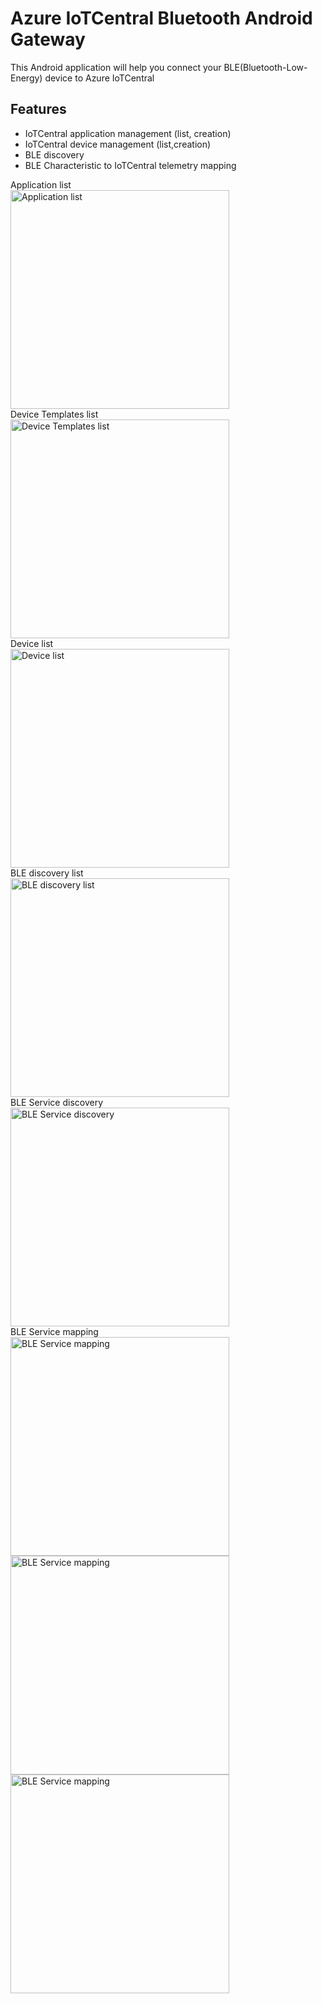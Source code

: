 # Azure IoTCentral Bluetooth Android Gateway
This Android application will help you connect your BLE(Bluetooth-Low-Energy) device to Azure IoTCentral

## Features
* IoTCentral application management (list, creation)
* IoTCentral device management (list,creation)
* BLE discovery
* BLE Characteristic to IoTCentral telemetry mapping


Application list</br>
<img title="Application list" src="https://github.com/lucadruda/iotc-android-sample/raw/master/images/Screenshot_20190411-135544.png" height="350"/></br>
Device Templates list</br>
<img title="Device Templates list" src="https://github.com/lucadruda/iotc-android-sample/raw/master/images/Screenshot_20190411-135600.png" height="350"/></br>
Device list</br>
<img title="Device list" src="https://github.com/lucadruda/iotc-android-sample/raw/master/images/Screenshot_20190411-135608.png" height="350"/></br>
BLE discovery list</br>
<img title="BLE discovery list" src="https://github.com/lucadruda/iotc-android-sample/raw/master/images/Screenshot_20190411-135631.png" height="350"/></br>
BLE Service discovery</br>
<img title="BLE Service discovery" src="https://github.com/lucadruda/iotc-android-sample/raw/master/images/Screenshot_20190411-135642.png" height="350"/></br>
BLE Service mapping</br>
<img title="BLE Service mapping" src="https://github.com/lucadruda/iotc-android-sample/raw/master/images/Screenshot_20190411-135651.png" height="350"/></br>
<img title="BLE Service mapping" src="https://github.com/lucadruda/iotc-android-sample/raw/master/images/Screenshot_20190411-135657.png" height="350"/></br>
<img title="BLE Service mapping" src="https://github.com/lucadruda/iotc-android-sample/raw/master/images/Screenshot_20190411-135705.png" height="350"/></br>
